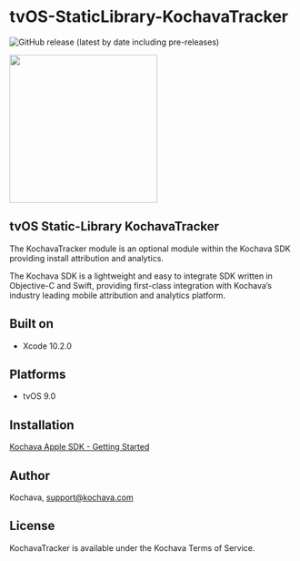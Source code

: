 # tvOS-StaticLibrary-KochavaTracker

![GitHub release (latest by date including pre-releases)](https://img.shields.io/github/v/release/kochava/tvOS-StaticLibrary-KochavaTracker?include_prereleases)

<img src="https://storage.googleapis.com/kochava-web/2016/07/Kochava-horizontal-black-800x154.png" width="260" />

## tvOS Static-Library KochavaTracker

The KochavaTracker module is an optional module within the Kochava SDK providing install attribution and analytics.

The Kochava SDK is a lightweight and easy to integrate SDK written in Objective-C and Swift, providing first-class integration with Kochava’s industry leading mobile attribution and analytics platform.

## Built on

* Xcode 10.2.0

## Platforms

* tvOS 9.0

## Installation

[Kochava Apple SDK - Getting Started](https://support.kochava.com/sdk-integration/sdk-kochavatracker-ios)

## Author

Kochava, support@kochava.com

## License

KochavaTracker is available under the Kochava Terms of Service.
